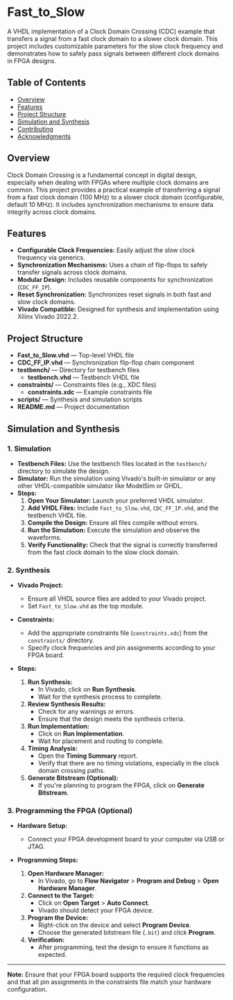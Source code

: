 # Fast_to_Slow
A VHDL implementation of a Clock Domain Crossing (CDC) example that transfers a signal from a fast clock domain to a slower clock domain. This project includes customizable parameters for the slow clock frequency and demonstrates how to safely pass signals between different clock domains in FPGA designs.

## Table of Contents

- [Overview](#overview)
- [Features](#features)
- [Project Structure](#project-structure)
- [Simulation and Synthesis](#simulation-and-synthesis)
- [Contributing](#contributing)
- [Acknowledgments](#acknowledgments)

## Overview

Clock Domain Crossing is a fundamental concept in digital design, especially when dealing with FPGAs where multiple clock domains are common. This project provides a practical example of transferring a signal from a fast clock domain (100 MHz) to a slower clock domain (configurable, default 10 MHz). It includes synchronization mechanisms to ensure data integrity across clock domains.

<!--
![CDC Diagram](assets/cdc_diagram.png)
*Note: Replace with an actual diagram if available*
-->

## Features

- **Configurable Clock Frequencies:** Easily adjust the slow clock frequency via generics.
- **Synchronization Mechanisms:** Uses a chain of flip-flops to safely transfer signals across clock domains.
- **Modular Design:** Includes reusable components for synchronization (`CDC_FF_IP`).
- **Reset Synchronization:** Synchronizes reset signals in both fast and slow clock domains.
- **Vivado Compatible:** Designed for synthesis and implementation using Xilinx Vivado 2022.2.

## Project Structure
- **Fast_to_Slow.vhd** — Top-level VHDL file
- **CDC_FF_IP.vhd** — Synchronization flip-flop chain component
- **testbench/** — Directory for testbench files
  - **testbench.vhd** — Testbench VHDL file
- **constraints/** — Constraints files (e.g., XDC files)
  - **constraints.xdc** — Example constraints file
- **scripts/** — Synthesis and simulation scripts
- **README.md** — Project documentation

## Simulation and Synthesis

### 1. Simulation

- **Testbench Files:** Use the testbench files located in the `testbench/` directory to simulate the design.
- **Simulator:** Run the simulation using Vivado's built-in simulator or any other VHDL-compatible simulator like ModelSim or GHDL.
- **Steps:**
  1. **Open Your Simulator:** Launch your preferred VHDL simulator.
  2. **Add VHDL Files:** Include `Fast_to_Slow.vhd`, `CDC_FF_IP.vhd`, and the testbench VHDL file.
  3. **Compile the Design:** Ensure all files compile without errors.
  4. **Run the Simulation:** Execute the simulation and observe the waveforms.
  5. **Verify Functionality:** Check that the signal is correctly transferred from the fast clock domain to the slow clock domain.

### 2. Synthesis

- **Vivado Project:**
  - Ensure all VHDL source files are added to your Vivado project.
  - Set `Fast_to_Slow.vhd` as the top module.

- **Constraints:**
  - Add the appropriate constraints file (`constraints.xdc`) from the `constraints/` directory.
  - Specify clock frequencies and pin assignments according to your FPGA board.

- **Steps:**
  1. **Run Synthesis:**
     - In Vivado, click on **Run Synthesis**.
     - Wait for the synthesis process to complete.
  2. **Review Synthesis Results:**
     - Check for any warnings or errors.
     - Ensure that the design meets the synthesis criteria.
  3. **Run Implementation:**
     - Click on **Run Implementation**.
     - Wait for placement and routing to complete.
  4. **Timing Analysis:**
     - Open the **Timing Summary** report.
     - Verify that there are no timing violations, especially in the clock domain crossing paths.
  5. **Generate Bitstream (Optional):**
     - If you're planning to program the FPGA, click on **Generate Bitstream**.

### 3. Programming the FPGA (Optional)

- **Hardware Setup:**
  - Connect your FPGA development board to your computer via USB or JTAG.

- **Programming Steps:**
  1. **Open Hardware Manager:**
     - In Vivado, go to **Flow Navigator** > **Program and Debug** > **Open Hardware Manager**.
  2. **Connect to the Target:**
     - Click on **Open Target** > **Auto Connect**.
     - Vivado should detect your FPGA device.
  3. **Program the Device:**
     - Right-click on the device and select **Program Device**.
     - Choose the generated bitstream file (`.bit`) and click **Program**.
  4. **Verification:**
     - After programming, test the design to ensure it functions as expected.

---

**Note:** Ensure that your FPGA board supports the required clock frequencies and that all pin assignments in the constraints file match your hardware configuration.




